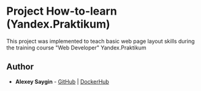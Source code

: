 # Project How-to-learn (Yandex.Praktikum)

This project was implemented to teach basic web page layout skills during the training course "Web Developer" Yandex.Praktikum

## Author

* **Alexey Saygin** - [GitHub](https://github.com/qaser) | [DockerHub](https://hub.docker.com/r/dangerexit/)
